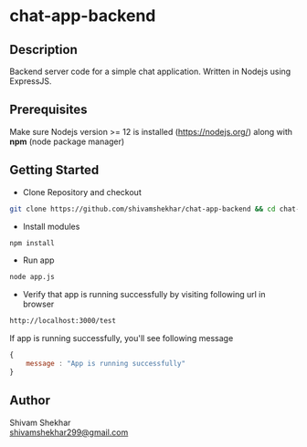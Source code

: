# chat-app-backend

## Description

Backend server code for a simple chat application. Written in Nodejs using ExpressJS.

## Prerequisites 

Make sure Nodejs version >= 12 is installed (https://nodejs.org/) along with **npm** (node package manager)

## Getting Started

* Clone Repository and checkout
```bash
git clone https://github.com/shivamshekhar/chat-app-backend && cd chat-app-backend
```

* Install modules
```bash
npm install
```

* Run app
```bash
node app.js
```

* Verify that app is running successfully by visiting following url in browser
```bash
http://localhost:3000/test
```

If app is running successfully, you'll see following message
```javascript
{
    message : "App is running successfully"
}
```

## Author

Shivam Shekhar  
shivamshekhar299@gmail.com